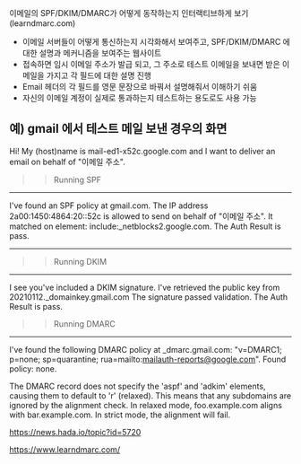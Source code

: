 이메일의 SPF/DKIM/DMARC가 어떻게 동작하는지 인터랙티브하게 보기 (learndmarc.com)

- 이메일 서버들이 어떻게 통신하는지 시각화해서 보여주고, SPF/DKIM/DMARC 에 대한 설명과 메커니즘을 보여주는 웹사이트
- 접속하면 임시 이메일 주소가 발급 되고, 그 주소로 테스트 이메일을 보내면 받은 이메일을 가지고 각 필드에 대한 설명 진행
- Email 헤더의 각 필드를 영문 문장으로 바꿔서 설명해줘서 이해하기 쉬움
- 자신의 이메일 계정이 실제로 통과하는지 테스트하는 용도로도 사용 가능

예) gmail 에서 테스트 메일 보낸 경우의 화면
----------------------
Hi! My (host)name is mail-ed1-x52c.google.com and I want to deliver an email on behalf of "이메일 주소".

>> Running SPF
------------------
I've found an SPF policy at gmail.com.
The IP address 2a00:1450:4864:20::52c is allowed to send on behalf of "이메일 주소".
It matched on element: include:_netblocks2.google.com. The Auth Result is pass.

----------------------
>> Running DKIM
------------------
I see you've included a DKIM signature.
I've retrieved the public key from 20210112._domainkey.gmail.com
The signature passed validation. The Auth Result is pass.

>> Running DMARC
------------------
I've found the following DMARC policy at _dmarc.gmail.com: "v=DMARC1; p=none; sp=quarantine; rua=mailto:mailauth-reports@google.com".
Found policy: none.

The DMARC record does not specify the 'aspf' and 'adkim' elements, causing them to default to 'r' (relaxed).
This means that any subdomains are ignored by the alignment check.
In relaxed mode, foo.example.com aligns with bar.example.com. In strict mode, the alignment will fail.

https://news.hada.io/topic?id=5720

https://www.learndmarc.com/

